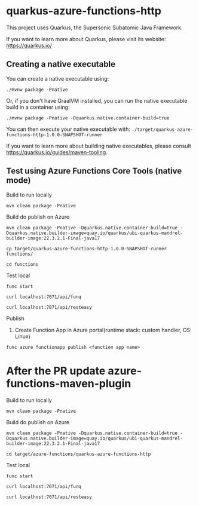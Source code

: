 # quarkus-azure-functions-http

This project uses Quarkus, the Supersonic Subatomic Java Framework.

If you want to learn more about Quarkus, please visit its website: https://quarkus.io/ .

## Creating a native executable

You can create a native executable using: 
```shell script
./mvnw package -Pnative
```

Or, if you don't have GraalVM installed, you can run the native executable build in a container using: 
```shell script
./mvnw package -Pnative -Dquarkus.native.container-build=true
```

You can then execute your native executable with: `./target/quarkus-azure-functions-http-1.0.0-SNAPSHOT-runner`

If you want to learn more about building native executables, please consult https://quarkus.io/guides/maven-tooling.

## Test using Azure Functions Core Tools (native mode)

Build to run locally
```
mvn clean package -Pnative
```

Build do publish on Azure
```
mvn clean package -Pnative -Dquarkus.native.container-build=true -Dquarkus.native.builder-image=quay.io/quarkus/ubi-quarkus-mandrel-builder-image:22.3.2.1-Final-java17
```

```
cp target/quarkus-azure-functions-http-1.0.0-SNAPSHOT-runner functions/
```

```
cd functions
```

Test local
```
func start
```

```
curl localhost:7071/api/funq
```

```
curl localhost:7071/api/resteasy
```

Publish
1. Create Function App in Azure portal(runtime stack: custom handler, OS: Linux)
```
func azure functionapp publish <function app name>
```


# After the PR update azure-functions-maven-plugin

Build to run locally
```
mvn clean package -Pnative
```

Build do publish on Azure
```
mvn clean package -Pnative -Dquarkus.native.container-build=true -Dquarkus.native.builder-image=quay.io/quarkus/ubi-quarkus-mandrel-builder-image:22.3.2.1-Final-java17
```

```
cd target/azure-functions/quarkus-azure-functions-http
```

Test local
```
func start
```

```
curl localhost:7071/api/funq
```

```
curl localhost:7071/api/resteasy
```

